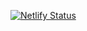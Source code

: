 
[![Netlify Status](https://api.netlify.com/api/v1/badges/a8a4af1d-9f13-413a-b0a3-4111690449fc/deploy-status)](https://app.netlify.com/sites/gallant-cori-f08232/deploys)